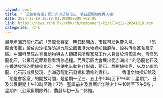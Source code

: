 ```yaml
---
layout: post
title: "「恐龍會客室」展示赤洲恐龍化石　明日起開放免費入場"
date: 2024-12-19 18:19:01.000000000 +08:00
link: https://news.rthk.hk/rthk/ch/component/k2/1784222-20241219.htm
categories: rthk
---
```


展示赤洲恐龍化石的「恐龍會客室」明日起開放，市民可以免費入場。
　　 
「恐龍會客室」設於尖沙咀海防道九龍公園香港文物探知館庭院，設有清修區和展示區。中國科學院古脊椎動物與古人類研究所專家及工作人員會於清修區內，清修恐龍化石，公眾可近距離觀看清修過程。而展示區內會展出從赤洲出土的恐龍化石及在香港發現的動植物化石，包括水生動物介形蟲、菊石、蕨類植物等，以及介紹恐龍、化石形成與發現、赤洲恐龍化石發掘和清修的資料。
　　 
香港文物探知館及「恐龍會客室」的開放時間，是星期一至三、五上午10時至下午6時；星期六、日及公眾假期上午10時至晚上7時；聖誕前夕及農曆新年除夕上午10時至下午5時；星期四（公眾假期除外）、農曆年初一及二休館。
